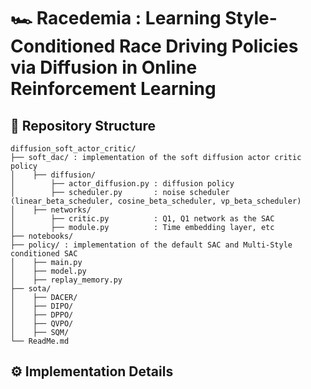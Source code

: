 # 🏎️ Racedemia : Learning Style-Conditioned Race Driving Policies via Diffusion in Online Reinforcement Learning
## 📂 Repository Structure
```
diffusion_soft_actor_critic/
├── soft_dac/ : implementation of the soft diffusion actor critic policy
│    ├── diffusion/
│        ├── actor_diffusion.py : diffusion policy
│        ├── scheduler.py       : noise scheduler (linear_beta_scheduler, cosine_beta_scheduler, vp_beta_scheduler)
│    ├── networks/
│        ├── critic.py          : Q1, Q1 network as the SAC
│        ├── module.py          : Time embedding layer, etc
├── notebooks/
├── policy/ : implementation of the default SAC and Multi-Style conditioned SAC
│    ├── main.py
│    ├── model.py
│    ├── replay_memory.py
├── sota/
│    ├── DACER/
│    ├── DIPO/
│    ├── DPPO/
│    ├── QVPO/
│    ├── SQM/
└── ReadMe.md
```
## ⚙️ Implementation Details
### 
